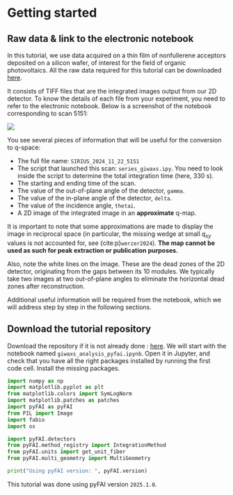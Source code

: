 # Getting started

## Raw data & link to the electronic notebook

In this tutorial, we use data acquired on a thin film of nonfullerene acceptors deposited on a silicon wafer, of interest for the field of organic photovoltaics. All the raw data required for this tutorial can be downloaded [here](../../../_static/giwaxs/raw_data.zip).

It consists of TIFF files that are the integrated images output from our 2D detector. To know the details of each file from your experiment, you need to refer to the electronic notebook. Below is a screenshot of the notebook corresponding to scan 5151:

![](images/getting-started-notebook.png)

You see several pieces of information that will be useful for the conversion to q-space:
- The full file name: `SIRIUS_2024_11_22_5151`
- The script that launched this scan: `series_giwaxs.ipy`. You need to look inside the script to determine the total integration time (here, 330 s).
- The starting and ending time of the scan.
- The value of the out-of-plane angle of the detector, `gamma`.
- The value of the in-plane angle of the detector, `delta`.
- The value of the incidence angle, `thetai`.
- A 2D image of the integrated image in an **approximate** q-map.

It is important to note that some approximations are made to display the image in reciprocal space (in particular, the missing wedge at small $q_{xy}$ values is not accounted for, see {cite:p}`werzer2024`). **The map cannot be used as such for peak extraction or publication purposes.**

Also, note the white lines on the image. These are the dead zones of the 2D detector, originating from the gaps between its 10 modules. We typically take two images at two out-of-plane angles to eliminate the horizontal dead zones after reconstruction.

Additional useful information will be required from the notebook, which we will address step by step in the following sections.

## Download the tutorial repository

Download the repository if it is not already done : [here](https://gitlab.synchrotron-soleil.fr/sirius-beamline/notebooks/tutorial_giwaxs_pyfai). We will start with the notebook named `giwaxs_analysis_pyfai.ipynb`. Open it in Jupyter, and check that you have all the right packages installed by running the first code cell. Install the missing packages.

```python
import numpy as np
import matplotlib.pyplot as plt
from matplotlib.colors import SymLogNorm
import matplotlib.patches as patches
import pyFAI as pyFAI
from PIL import Image
import fabio
import os

import pyFAI.detectors
from pyFAI.method_registry import IntegrationMethod
from pyFAI.units import get_unit_fiber
from pyFAI.multi_geometry import MultiGeometry

print("Using pyFAI version: ", pyFAI.version)
```

This tutorial was done using pyFAI version ```2025.1.0```.
